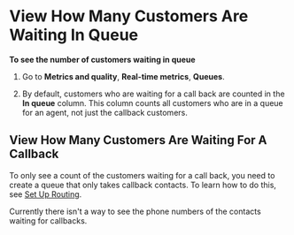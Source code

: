 # View How Many Customers Are Waiting In Queue<a name="view-customers-in-queue"></a>

**To see the number of customers waiting in queue**

1. Go to **Metrics and quality**, **Real\-time metrics**, **Queues**\.

1. By default, customers who are waiting for a call back are counted in the **In queue** column\. This column counts all customers who are in a queue for an agent, not just the callback customers\.

## View How Many Customers Are Waiting For A Callback<a name="w17aac42c21c19b5"></a>

To only see a count of the customers waiting for a call back, you need to create a queue that only takes callback contacts\. To learn how to do this, see [Set Up Routing](connect-queues.md)\.

Currently there isn't a way to see the phone numbers of the contacts waiting for callbacks\.
